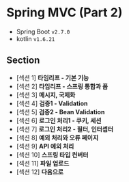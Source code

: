# Spring MVC (Part 2)

- Spring Boot `v2.7.0`
- kotlin `v1.6.21`

## Section
- [섹션 1] **타임리프 - 기본 기능**
- [섹션 2] **타임리프 - 스프링 통합과 폼**
- [섹션 3] **메시지, 국제화**
- [섹션 4] **검증1 - Validation**
- [섹션 5] **검증2 - Bean Validation**
- [섹션 6] **로그인 처리1 - 쿠키, 세션**
- [섹션 7] **로그인 처리2 - 필터, 인터셉터**
- [섹션 8] **예외 처리와 오류 페이지**
- [섹션 9] **API 예외 처리**
- [섹션 10] **스프링 타입 컨버터**
- [섹션 11] **파일 업로드**
- [섹션 12] **다음으로**
